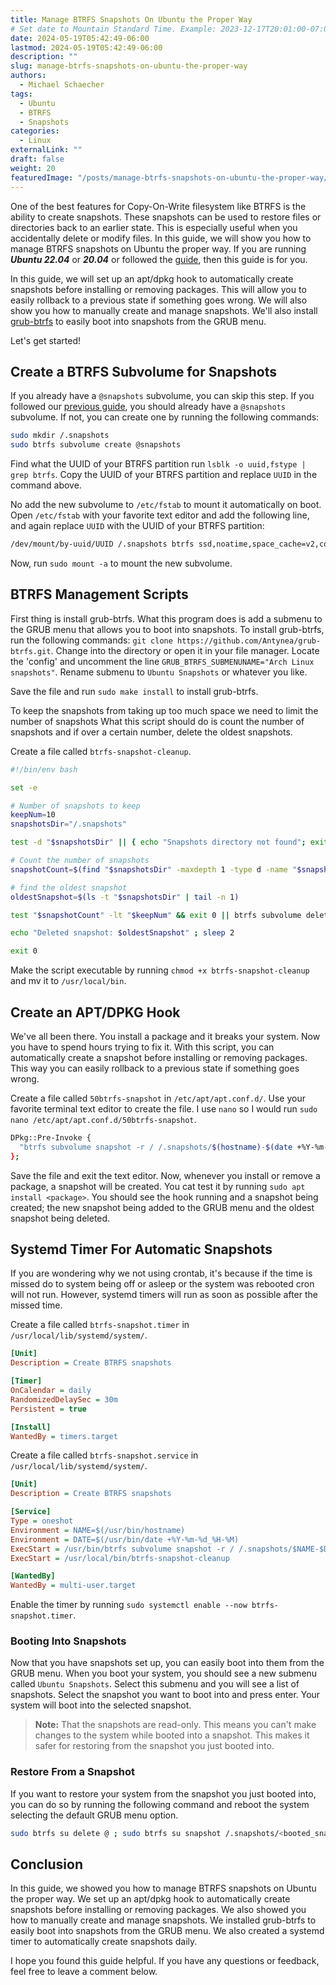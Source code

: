 ```yaml
---
title: Manage BTRFS Snapshots On Ubuntu the Proper Way
# Set date to Mountain Standard Time. Example: 2023-12-17T20:01:00-07:00
date: 2024-05-19T05:42:49-06:00
lastmod: 2024-05-19T05:42:49-06:00
description: ""
slug: manage-btrfs-snapshots-on-ubuntu-the-proper-way
authors:
  - Michael Schaecher
tags:
  - Ubuntu
  - BTRFS
  - Snapshots
categories:
  - Linux
externalLink: ""
draft: false
weight: 20
featuredImage: "/posts/manage-btrfs-snapshots-on-ubuntu-the-proper-way/snapshots.png"
---
```


One of the best features for Copy-On-Write filesystem like BTRFS is the ability to create snapshots. These snapshots can be used to restore files or directories back to an earlier state. This is especially useful when you accidentally delete or modify files. In this guide, we will show you how to manage BTRFS snapshots on Ubuntu the proper way. If you are running _**Ubuntu 22.04**_ or **_20.04_** or followed the [guide](../install-ubuntu-24.04-with-proper-btrfs-setup/), then this guide is for you.

In this guide, we will set up an apt/dpkg hook to automatically create snapshots before installing or removing packages. This will allow you to easily rollback to a previous state if something goes wrong. We will also show you how to manually create and manage snapshots. We'll also install [grub-btrfs](https://github.com/Antynea/grub-btrfs) to easily boot into snapshots from the GRUB menu.

Let's get started!

## Create a BTRFS Subvolume for Snapshots

If you already have a `@snapshots` subvolume, you can skip this step. If you followed our [previous guide](../install-ubuntu-24.04-with-proper-btrfs-setup/), you should already have a `@snapshots` subvolume. If not, you can create one by running the following commands:

```bash
sudo mkdir /.snapshots
sudo btrfs subvolume create @snapshots
```

Find what the UUID of your BTRFS partition run `lsblk -o uuid,fstype | grep btrfs`. Copy the UUID of your BTRFS partition and replace `UUID` in the command above.

No add the new subvolume to `/etc/fstab` to mount it automatically on boot. Open `/etc/fstab` with your favorite text editor and add the following line, and again replace `UUID` with the UUID of your BTRFS partition:

```bash
/dev/mount/by-uuid/UUID /.snapshots btrfs ssd,noatime,space_cache=v2,compress=lzo,subvol=@snapshots 0 0
```

Now, run `sudo mount -a` to mount the new subvolume.

## BTRFS Management Scripts

First thing is install grub-btrfs. What this program does is add a submenu to the GRUB menu that allows you to boot into snapshots. To install grub-btrfs, run the following commands: `git clone https://github.com/Antynea/grub-btrfs.git`. Change into the directory or open it in your file manager. Locate the 'config' and uncomment the line `GRUB_BTRFS_SUBMENUNAME="Arch Linux snapshots"`. Rename submenu to `Ubuntu Snapshots` or whatever you like.

Save  the file and run `sudo make install` to install grub-btrfs.

To keep the snapshots from taking up too much space we need to limit the number of snapshots What this script should do is count the number of snapshots and if over a certain number, delete the oldest snapshots.

Create a file called `btrfs-snapshot-cleanup`.

```bash
#!/bin/env bash

set -e

# Number of snapshots to keep
keepNum=10
snapshotsDir="/.snapshots"

test -d "$snapshotsDir" || { echo "Snapshots directory not found"; exit 1; }

# Count the number of snapshots
snapshotCount=$(find "$snapshotsDir" -maxdepth 1 -type d -name "$snapshotFormat*" | wc -l)

# find the oldest snapshot
oldestSnapshot=$(ls -t "$snapshotsDir" | tail -n 1)

test "$snapshotCount" -lt "$keepNum" && exit 0 || btrfs subvolume delete "$snapshotsDir/$oldestSnapshot"

echo "Deleted snapshot: $oldestSnapshot" ; sleep 2

exit 0
```

Make the script executable by running `chmod +x btrfs-snapshot-cleanup` and mv it to `/usr/local/bin`.

## Create an APT/DPKG Hook

We've all been there. You install a package and it breaks your system. Now you have to spend hours trying to fix it. With this script, you can automatically create a snapshot before installing or removing packages. This way you can easily rollback to a previous state if something goes wrong.

Create a file called `50btrfs-snapshot` in `/etc/apt/apt.conf.d/`. Use your favorite terminal text editor to create the file. I use `nano` so I would run `sudo nano /etc/apt/apt.conf.d/50btrfs-snapshot`.

```bash
DPkg::Pre-Invoke {
  "btrfs subvolume snapshot -r / /.snapshots/$(hostname)-$(date +%Y-%m-%d);btrfs-snapshot-cleanup;update-grub";
};
```

Save the file and exit the text editor. Now, whenever you install or remove a package, a snapshot will be created. You cat test it by running `sudo apt install <package>`. You should see the hook running and a snapshot being created; the new snapshot being added to the GRUB menu and the oldest snapshot being deleted.

## Systemd Timer For Automatic Snapshots

If you are wondering why we not using crontab, it's because if the time is missed do to system being off or asleep or the system was rebooted cron will not run. However, systemd timers will run as soon as possible after the missed time.

Create a file called `btrfs-snapshot.timer` in `/usr/local/lib/systemd/system/`.

```ini
[Unit]
Description = Create BTRFS snapshots

[Timer]
OnCalendar = daily
RandomizedDelaySec = 30m
Persistent = true

[Install]
WantedBy = timers.target
```

Create a file called `btrfs-snapshot.service` in `/usr/local/lib/systemd/system/`.

```ini
[Unit]
Description = Create BTRFS snapshots

[Service]
Type = oneshot
Environment = NAME=$(/usr/bin/hostname)
Environment = DATE=$(/usr/bin/date +%Y-%m-%d_%H-%M)
ExecStart = /usr/bin/btrfs subvolume snapshot -r / /.snapshots/$NAME-$DATE
ExecStart = /usr/local/bin/btrfs-snapshot-cleanup

[WantedBy]
WantedBy = multi-user.target
```

Enable the timer by running `sudo systemctl enable --now btrfs-snapshot.timer`.

### Booting Into Snapshots

Now that you have snapshots set up, you can easily boot into them from the GRUB menu. When you boot your system, you should see a new submenu called `Ubuntu Snapshots`. Select this submenu and you will see a list of snapshots. Select the snapshot you want to boot into and press enter. Your system will boot into the selected snapshot.

> **Note:** That the snapshots are read-only. This means you can't make changes to the system while booted into a snapshot. This makes it safer for restoring from the snapshot you just booted into.

### Restore From a Snapshot

If you want to restore your system from the snapshot you just booted into, you can do so by running the following command and reboot the system selecting the default GRUB menu option.

```bash
sudo btrfs su delete @ ; sudo btrfs su snapshot /.snapshots/<booted_snapshot> @
```

## Conclusion

In this guide, we showed you how to manage BTRFS snapshots on Ubuntu the proper way. We set up an apt/dpkg hook to automatically create snapshots before installing or removing packages. We also showed you how to manually create and manage snapshots. We installed grub-btrfs to easily boot into snapshots from the GRUB menu. We also created a systemd timer to automatically create snapshots daily.

I hope you found this guide helpful. If you have any questions or feedback, feel free to leave a comment below.
